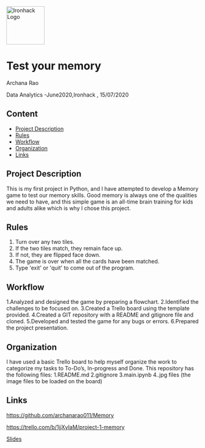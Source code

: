 <img src="https://bit.ly/2VnXWr2" alt="Ironhack Logo" width="100"/>

# Test your memory
Archana Rao

Data Analytics -June2020,Ironhack , 15/07/2020

## Content
- [Project Description](#project-description)
- [Rules](#rules)
- [Workflow](#workflow)
- [Organization](#organization)
- [Links](#links)

## Project Description
This is my first project in Python, and I have attempted to develop a Memory game to test our memory skills.
Good memory is always one of the qualities we need to have, and this simple game is an all-time brain training for kids and adults alike which is why I chose this project.

## Rules
1. Turn over any two tiles.
2. If the two tiles match, they remain face up.
3. If not, they are flipped face down.
4. The game is over when all the cards have been matched.
5. Type 'exit' or 'quit' to come out of the program.

## Workflow
1.Analyzed and designed the game by preparing a flowchart.
2.Identified the challenges to be focused on.
3.Created a Trello board using the template provided.
4.Created a GIT repository with a README and gitignore file and cloned.
5.Developed and tested the game for any bugs or errors.
6.Prepared the project presentation.


## Organization
I have used a basic Trello board to help myself organize the work to categorize my tasks to To-Do’s, In-progress and Done.
This repository has the following files:
1.README.md
2.gitignore
3.main.ipynb
4..jpg files (the image files to be loaded on the board)

## Links

https://github.com/archanarao011/Memory 

https://trello.com/b/1jjXyIaM/project-1-memory

[Slides](https://slides.com/)  

